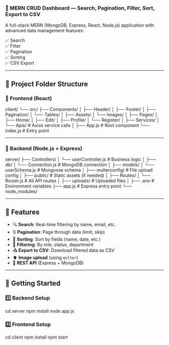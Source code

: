 ### 🧾 MERN CRUD Dashboard — Search, Pagination, Filter, Sort, Export to CSV

A full-stack MERN (MongoDB, Express, React, Node.js) application with advanced data management features:

✅ Search  
✅ Filter  
✅ Pagination  
✅ Sorting  
✅ CSV Export  

---

## 📁 Project Folder Structure

### 🔹 Frontend (React)

client/
└── src/
├── Components/
│ ├── Header/
│ ├── Footer/
│ ├── Pagination/
│ └── Tables/
│
├── Assets/
│ └── Images/
│
├── Pages/
│ ├── Home/
│ ├── Edit/
│ ├── Profile/
│ └── Register/
│
├── Services/
│ └── Apis/ # Axios service calls
│
├── App.js # Root component
└── index.js # Entry point

---

### 🔹 Backend (Node.js + Express)

server/
├── Controllers/
│ └── userController.js # Business logic
│
├── db/
│ └── Connection.js # MongoDB connection
│
├── models/
│ └── userSchema.js # Mongoose schema
│
├── multerconfig/ # File upload config
│
├── public/ # Static assets (if needed)
│
├── Routes/
│ └── Router.js # All API routes
│
├── uploads/ # Uploaded files
│
├── .env # Environment variables
├── app.js # Express entry point
└── node_modules/

---

## 🧩 Features

- 🔍 **Search**: Real-time filtering by name, email, etc.
- 🔃 **Pagination**: Page through data (limit, skip)
- 🔽 **Sorting**: Sort by fields (name, date, etc.)
- 🎯 **Filtering**: By role, status, department
- 📤 **Export to CSV**: Download filtered data as CSV
- ⬆️ **Image upload** (using `multer`)
- 📡 **REST API** (Express + MongoDB)

---

## 🚀 Getting Started

### 1️⃣ Backend Setup

cd server
npm install
node app.js

### 2️⃣ Frontend Setup

cd client
npm install
npm start


